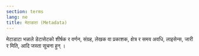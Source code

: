 ```yaml
---
section: terms
lang: ne
title: मेटाडाटा (Metadata)
---
```


मेटाडाटा भन्नाले डेटासेटको शीर्षक र वर्णन, संग्रह, लेखक वा प्रकाशक, क्षेत्र र समय अवधि, लाइसेन्स, जारी  र मिति, आदि जस्ता सूचना हुन् ।
